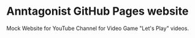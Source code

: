 # Anntagonist GitHub Pages website

Mock Website for YouTube Channel for Video Game "Let's Play" videos.
